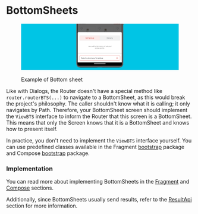 # BottomSheets

<figure><img src="../.gitbook/assets/3.png" alt=""><figcaption><p>Example of Bottom sheet</p></figcaption></figure>

Like with Dialogs, the Router doesn't have a special method like `router.routerBTS(...)` to navigate to a BottomSheet, as this would break the project's philosophy. The caller shouldn't know what it is calling; it only navigates by Path. Therefore, your BottomSheet screen should implement the `ViewBTS` interface to inform the Router that this screen is a BottomSheet. This means that only the Screen knows that it is a BottomSheet and knows how to present itself.

In practice, you don't need to implement the `ViewBTS` interface yourself. You can use predefined classes available in the Fragment [bootstrap](https://github.com/AlexExiv/Router-Android/blob/main/fragment/src/main/java/com/speakerboxlite/router/fragment/bootstrap/BottomSheetDialogFragment.kt) package and Compose [bootstrap](https://github.com/AlexExiv/Router-Android/tree/main/compose/src/main/java/com/speakerboxlite/router/compose/bootstrap) package.

### Implementation

You can read more about implementing BottomSheets in the [Fragment](../platforms/fragments/bottomsheets.md) and [Compose](../platforms/compose/bottomsheets.md) sections.&#x20;

Additionally, since BottomSheets usually send results, refer to the [ResultApi](../result-api.md) section for more information.



